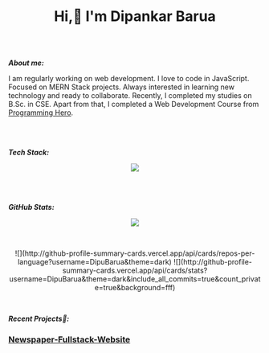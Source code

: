 <h1 align="center"> Hi,👋 I'm Dipankar Barua </h1>

<br>
<br>

***About me:***

I am regularly working on web development. I love to code in JavaScript. Focused on MERN Stack projects. Always interested in learning new technology and ready to collaborate.
Recently, I completed my studies on B.Sc. in CSE. Apart from that, I completed a Web Development Course from [Programming Hero](https://www.programming-hero.com/).

<br>
<br>

***Tech Stack:***

<p align="center">
  <a href="https://skillicons.dev">
    <img src="https://skillicons.dev/icons?i=html,css,react,nodejs,express,firebase,js,mongodb,tailwind,jwt" />
  </a>
</p>

<br>
<br>

***GitHub Stats:***

<p align="center">
  <a href="https://git.io/streak-stats">
    <img src="https://streak-stats.demolab.com/?user=DipuBarua&theme=dark" />
  </a>
</p>

<br>
<p align="center">
![](http://github-profile-summary-cards.vercel.app/api/cards/repos-per-language?username=DipuBarua&theme=dark)
![](http://github-profile-summary-cards.vercel.app/api/cards/stats?username=DipuBarua&theme=dark&include_all_commits=true&count_private=true&background=fff) 
</p>

<br>

***Recent Projects📌:***

### [Newspaper-Fullstack-Website](https://newspaper-fullstack.web.app/)


